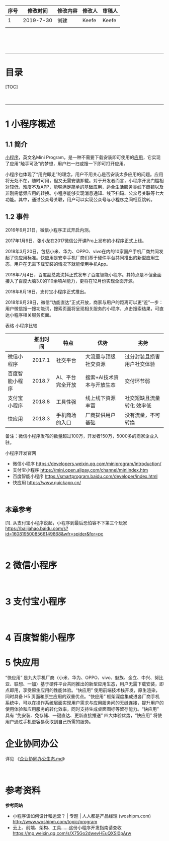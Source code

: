 | 序号  | 修改时间      | 修改内容 | 修改人   | 审稿人   |
| --- | --------- | ---- | ----- | ----- |
| 1   | 2019-7-30 | 创建   | Keefe | Keefe |
|     |           |      |       |       |

<br><br><br>

---

# 目录

[TOC]
<br><br><br>

---

# 1  小程序概述

## 1.1   简介

[小程序](https://baike.baidu.com/item/小程序)，英文名Mini Program，是一种不需要下载安装即可使用的[应用](https://baike.baidu.com/item/应用)，它实现了应用“触手可及”的梦想，用户扫一扫或搜一下即可打开应用。

小程序也体现了“用完即走”的理念，用户不用关心是否安装太多应用的问题。应用将无处不在，随时可用，但又无需安装卸载。对于开发者而言，小程序开发门槛相对较低，难度不及APP，能够满足简单的基础应用，适合生活服务类线下商铺以及非刚需低频应用的转换。小程序能够实现消息通知、线下扫码、公众号关联等七大功能。其中，通过公众号关联，用户可以实现公众号与小程序之间相互跳转。

## 1.2   事件

2016年9月21日，微信小程序正式开启内测。

2017年1月9日，张小龙在2017微信公开课Pro上发布的小程序正式上线。

2018年3月20日，包括小米、华为、OPPO、vivo在内的10家国产手机厂商共同发起了快应用标准。快应用是安卓手机厂商们基于硬件平台共同推出的新型应用生态，用户在无需下载安装的情况下就能使用手机App。

2018年7月4日，百度副总裁沈抖正式发布了百度智能小程序。其特点是不但全面接入了百度大脑3.0的110余项AI能力，更将在12月份实现全面开源。

2018年8月18日，支付宝小程序正式推出。

2018年9月28日，微信“功能直达”正式开放，商家与用户的距离可以更“近”一步：用户微信搜一搜功能词，搜索页面将呈现相关服务的小程序，点击搜索结果，可直达小程序相关服务页面。

表格 小程序比较

|         | 推出时间   | 特点        | 优势             | 劣势             |
| ------- | ------ | --------- | -------------- | -------------- |
| 微信小程序   | 2017.1 | 社交平台      | 大流量与顶级社交资源     | 过分封装且损害用户社交体验  |
| 百度智能小程序 | 2018.7 | AI、平台完全开放 | 搜索+AI技术资本与开放生态 | 交付环节弱          |
| 支付宝小程序  | 2018.8 | 工具性强      | 线上线下资源丰富       | 社交短缺且流量转化  效率低 |
| 快应用     | 2018.3 | 手机商场的入口   | 厂商提供用户基础       | 没有流量，不可转换      |

备注：微信小程序发布的数量超过100万，开发者150万，5000多的商家企业入驻。

小程序开发官网

* 微信小程序 https://developers.weixin.qq.com/miniprogram/introduction/
* 支付宝小程序 https://mini.open.alipay.com/channel/miniIndex.htm
* 百度智能小程序 https://smartprogram.baidu.com/developer/index.html
* 快应用 https://www.quickapp.cn/

<br>

## 本章参考

[1].   从支付宝小程序说起，小程序到最后恐怕容不下第三个玩家 https://baijiahao.baidu.com/s?id=1608195008566149868&wfr=spider&for=pc

<br>

# 2  微信小程序

<br>

# 3   支付宝小程序

<br>

# 4 百度智能小程序

# 5  快应用

“快应用” 是九大手机厂商（小米、华为、OPPO、vivo、魅族、金立、中兴、努比亚、联想、一加）基于硬件平台共同推出的新型应用生态，用户无需下载安装，即点即用，享受原生应用的性能体验。“快应用” 使用前端技术栈开发，原生渲染，同时具备 H5 页面和原生应用的双重优点。“快应用” 框架深度集成进各厂商手机系统中，可以在操作系统层面实现用户需求与应用服务间的无缝连接，提升用户的使用体验和应用服务的转化效率，同时支持生成桌面图标等留存能力。“快应用” 具有 “免安装、免存储、一键直达、更新直接推送” 四大体验优势，“快应用” 将使用户通过手机更容易获取到自己所需的服务。

# 企业协同办公

详见 《[企业协同办公生态.md](./企业协同办公生态.md)》

<br>

# 参考资料

**参考网站**

* 小程序该如何设计和运营？ | 专题 | 人人都是产品经理 (woshipm.com)   http://www.woshipm.com/topic/program
* 云上、前端、架构、工具……这份小程序开发指南请查收  https://mp.weixin.qq.com/s/X75Go2dwevHEuQXSl0pArw
